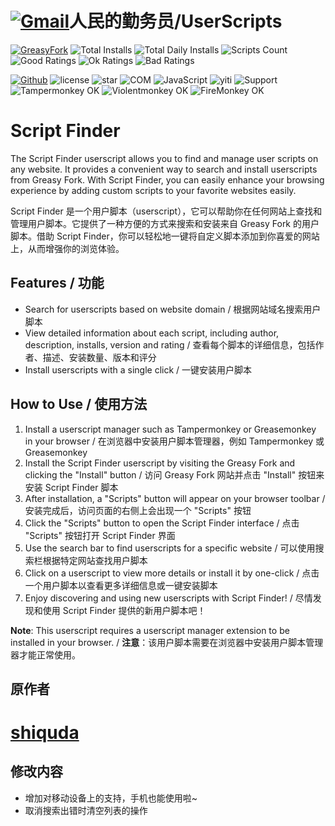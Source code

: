 # [![Gmail](https://img.shields.io/badge/Contact-Gmail-yellow?svg&)](mailto:toniaiwanowskiskr47@gmail.com)人民的勤务员/UserScripts

[![GreasyFork](https://img.shields.io/static/v1?label=%20&message=GreasyFork&style=flat-square&labelColor=7B0000&color=960000&logo=data:image/png;base64,iVBORw0KGgoAAAANSUhEUgAAABAAAAAQCAYAAAAf8/9hAAAABmJLR0QA/wD/AP+gvaeTAAAACXBIWXMAAAsTAAALEwEAmpwYAAAAB3RJTUUH3ggEBCQHM3fXsAAAAVdJREFUOMudkz2qwkAUhc/goBaGJBgUtBCZyj0ILkpwAW7Bws4yO3AHLiCtEFD8KVREkoiFxZzX5A2KGfN4F04zMN+ce+5c4LMUgDmANYBnrnV+plBSi+FwyHq9TgA2LQpvCiEiABwMBtzv95RSfoNEHy8DYBzHrNVqVEr9BWKcqNFoxF6vx3a7zc1mYyC73a4MogBg7vs+z+czO50OW60Wt9stK5UKp9Mpj8cjq9WqDTBHnjAdxzGQZrPJw+HA31oulzbAWgLoA0CWZVBKIY5jzGYzdLtdE9DlcrFNrY98zobqOA6TJKHW2jg4nU5sNBpFDp6mhVe5?svg&VasUwDHm9Xqm15u12o+/7Hy0gD8KatOd5vN/v1FozTVN6nkchxFuI6hsAAIMg4OPxMJCXdtTbR7JJCMEgCJhlGUlyPB4XfumozInrupxMJpRSRtZlKoNYl+m/6/wDuWAjtPfsQuwAAAAASUVORK5CYII= "Greasyfork")](https://greasyfork.org/users/1169082)
![Total Installs](https://img.shields.io/badge/dynamic/json?color=0084ff&label=Total%20Installs&query=$.totalInstalls&url=https://raw.githubusercontent.com/10086100886/UserScripts/main/docs/total_installs.json)
![Total Daily Installs](https://img.shields.io/badge/dynamic/json?color=0084ff&label=Total%20Daily%20Installs&query=$.totalDailyInstalls&url=https://raw.githubusercontent.com/10086100886/UserScripts/main/docs/total_installs.json)
![Scripts Count](https://img.shields.io/badge/dynamic/json?color=1E90FF&label=Scripts%20Count&query=$.numScripts&url=https://raw.githubusercontent.com/10086100886/UserScripts/main/docs/total_installs.json)
![Good Ratings](https://img.shields.io/badge/dynamic/json?color=4CAF50&label=Good%20Ratings&query=$.totalGoodRatings&url=https://raw.githubusercontent.com/10086100886/UserScripts/main/docs/total_installs.json)
![Ok Ratings](https://img.shields.io/badge/dynamic/json?color=FF9800&label=Ok%20Ratings&query=$.totalOkRatings&url=https://raw.githubusercontent.com/10086100886/UserScripts/main/docs/total_installs.json)
![Bad Ratings](https://img.shields.io/badge/dynamic/json?color=F44336&label=Bad%20Ratings&query=$.totalBadRatings&url=https://raw.githubusercontent.com/10086100886/UserScripts/main/docs/total_installs.json)

[![Github](https://img.shields.io/badge/Github-100000?svg&?logo=github&logoColor=white)](https://github.com/10086100886/)
![license](https://img.shields.io/github/license/10086100886/UserScripts?svg&?style=flat-square&color=4285dd&logo=github)
![star](https://img.shields.io/github/forks/10086100886/UserScripts?svg&?style=flat-square&label=Fork&color=4285dd&logo=github" "复刻数量")
![COM](https://img.shields.io/badge/CopyRight-人民的勤务员-4285dd" "版权所有")
![JavaScript](https://img.shields.io/badge/JavaScript-323330?svg&?logo=javascript&logoColor=F7DF1E "JavaScript")
![yiti](https://img.shields.io/github/issues/10086100886/UserScripts/github-chinese?style=flat-square&logo=github&label=Issue "议题")
![Support](https://img.shields.io/badge/Support-Chrome%7CFirefox%7CEdge-blue?svg&)
![**Tampermonkey OK**](https://img.shields.io/badge/Tampermonkey-OK-006989?labelColor=012A36)
![**Violentmonkey OK**](https://img.shields.io/badge/Violentmonkey-OK-006989?labelColor=4B3F72)
![**FireMonkey OK**](https://img.shields.io/badge/FireMonkey-OK-006989?labelColor=885053)

# Script Finder

The Script Finder userscript allows you to find and manage user scripts on any website. It provides a convenient way to search and install userscripts from Greasy Fork. With Script Finder, you can easily enhance your browsing experience by adding custom scripts to your favorite websites easily.

Script Finder 是一个用户脚本（userscript），它可以帮助你在任何网站上查找和管理用户脚本。它提供了一种方便的方式来搜索和安装来自 Greasy Fork 的用户脚本。借助 Script Finder，你可以轻松地一键将自定义脚本添加到你喜爱的网站上，从而增强你的浏览体验。

## Features / 功能

- Search for userscripts based on website domain / 根据网站域名搜索用户脚本
- View detailed information about each script, including author, description, installs, version and rating / 查看每个脚本的详细信息，包括作者、描述、安装数量、版本和评分
- Install userscripts with a single click / 一键安装用户脚本

## How to Use / 使用方法

1. Install a userscript manager such as Tampermonkey or Greasemonkey in your browser / 在浏览器中安装用户脚本管理器，例如 Tampermonkey 或 Greasemonkey
2. Install the Script Finder userscript by visiting the Greasy Fork and clicking the "Install" button / 访问 Greasy Fork 网站并点击 "Install" 按钮来安装 Script Finder 脚本
3. After installation, a "Scripts" button will appear on your browser toolbar / 安装完成后，访问页面的右侧上会出现一个 "Scripts" 按钮
4. Click the "Scripts" button to open the Script Finder interface / 点击 "Scripts" 按钮打开 Script Finder 界面
5. Use the search bar to find userscripts for a specific website / 可以使用搜索栏根据特定网站查找用户脚本
6. Click on a userscript to view more details or install it by one-click / 点击一个用户脚本以查看更多详细信息或一键安装脚本
7. Enjoy discovering and using new userscripts with Script Finder! / 尽情发现和使用 Script Finder 提供的新用户脚本吧！

**Note**: This userscript requires a userscript manager extension to be installed in your browser. / **注意**：该用户脚本需要在浏览器中安装用户脚本管理器才能正常使用。

## 原作者
# [shiquda](https://greasyfork.org/zh-CN/scripts/472056-script-finder)

## 修改内容

- 增加对移动设备上的支持，手机也能使用啦~
- 取消搜索出错时清空列表的操作


